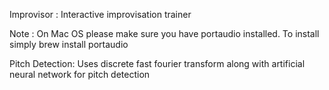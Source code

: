 Improvisor : Interactive improvisation trainer

Note : On Mac OS please make sure you have portaudio installed. To install simply brew install portaudio

Pitch Detection: Uses discrete fast fourier transform along with artificial neural network for pitch detection

